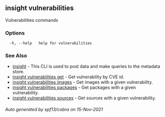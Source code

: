 ## insight vulnerabilities

Vulnerabilities commands

### Options

```
  -h, --help   help for vulnerabilities
```

### See Also

* [insight](insight.md)	 - This CLI is used to post data and make queries to the metadata store.
* [insight vulnerabilities get](insight_vulnerabilities_get.md)	 - Get vulnerability by CVE id.
* [insight vulnerabilities images](insight_vulnerabilities_images.md)	 - Get images with a given vulnerability.
* [insight vulnerabilities packages](insight_vulnerabilities_packages.md)	 - Get packages with a given vulnerability.
* [insight vulnerabilities sources](insight_vulnerabilities_sources.md)	 - Get sources with a given vulnerability.

###### Auto generated by spf13/cobra on 15-Nov-2021
